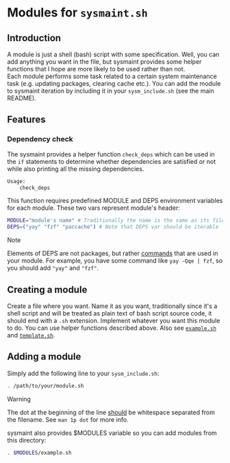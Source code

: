 # Modules for `sysmaint.sh`

## Introduction

A module is just a shell (bash) script with some specification. Well, you can add
anything you want in the file, but sysmaint provides some helper functions that I
hope are more likely to be used rather than not.\
Each module performs some task related to a certain system maintenance task (e.g.
updating packages, clearing cache etc.). You can add the module to sysmaint iteration
by including it in your `sysm_include.sh` (see the main README).

## Features

### Dependency check

The sysmaint provides a helper function `check_deps` which can be used in the `if`
statements to determine whether dependencies are satisfied or not while also
printing all the missing dependencies.

```bash
Usage:
    check_deps
```

This function requires predefined MODULE and DEPS environment variables for each module.
These two vars represent module's header:

```bash
MODULE="module's name" # Traditionally the name is the same as its filename without extension
DEPS=("yay" "fzf" "paccache") # Note that DEPS var should be iterable
```

> [!NOTE]
> Elements of DEPS are not packages, but rather <ins>commands</ins> that are used in your
> module. For example, you have some command like `yay -Qqe | fzf`, so you should add
> `"yay"` and `"fzf"`.

## Creating a module

Create a file where you want. Name it as you want, traditionally since it's a shell script and
will be treated as plain text of bash script source code, it should end with a `.sh` extension.
Implement whatever you want this module to do. You can use helper functions described above.
Also see [`example.sh`](./example.sh) and [`template.sh`](./template.sh).

## Adding a module

Simply add the following line to your `sysm_include.sh`:

```bash
. /path/to/your/module.sh
```

> [!WARNING]
> The dot at the beginning of the line <ins>should</ins> be whitespace separated from the filename.
> See `man 1p dot` for more info.

sysmaint also provides $MODULES variable so you can add modules from this directory:

```bash
. $MODULES/example.sh
```

